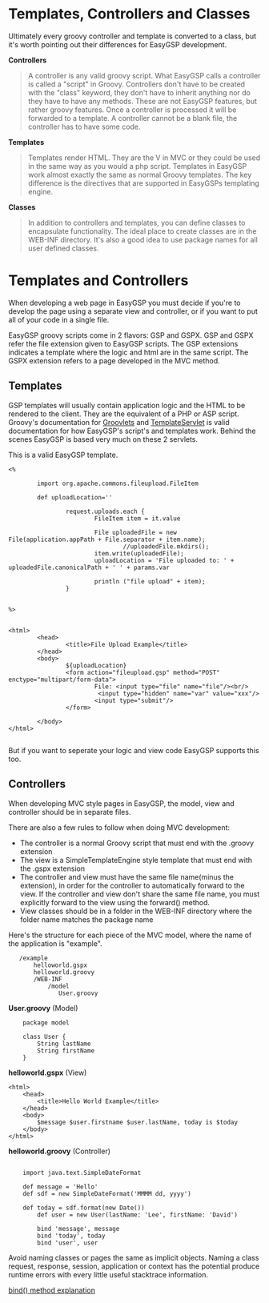 # Templates, Controllers and Classes #
Ultimately every groovy controller and template is converted to a class, but it's worth pointing out their differences for EasyGSP development.

**Controllers**
> A controller is any valid groovy script. What EasyGSP calls a controller is called a "script" in Groovy. Controllers don't have to be created with the "class" keyword, they don't have to inherit anything nor do they have to have any methods.  These are not EasyGSP features, but rather groovy features. Once a controller is processed it will be forwarded to a template. A controller cannot be a blank file, the controller has to have some code.

**Templates**
> Templates render HTML.  They are the V in MVC or they could be used in the same way as you would a php script.  Templates in EasyGSP work almost exactly the same as normal Groovy templates. The key difference is the directives that are  supported in EasyGSPs templating engine.

**Classes**
> In addition to controllers and templates, you can define classes to encapsulate functionality.  The ideal place to create classes are in the WEB-INF directory.  It's also a good idea to use package names for all user defined classes.





# Templates and Controllers #

When developing a web page in EasyGSP you must decide if you're to develop the page using a separate view and controller, or if you want to put all of your code in a single file.

EasyGSP groovy scripts come in 2 flavors: GSP and GSPX. GSP and GSPX refer the file extension given to EasyGSP scripts.
The GSP extensions indicates a template where the logic and html are in the same script.  The GSPX extension refers to a page developed in the MVC method.

## Templates ##
GSP templates will usually contain application logic and the HTML to be rendered to the client.  They are the equivalent of a PHP or ASP script. Groovy's documentation for [Groovlets](http://groovy.codehaus.org/Groovlets) and [TemplateServlet](http://groovy.codehaus.org/Groovy+Templates)  is valid documentation for how EasyGSP's script's and templates work.  Behind the scenes EasyGSP is based very much on these 2 servlets.

This is a valid EasyGSP template.

```
<%

        import org.apache.commons.fileupload.FileItem

        def uploadLocation=''

                request.uploads.each {
                        FileItem item = it.value

                        File uploadedFile = new File(application.appPath + File.separator + item.name);
                                //uploadedFile.mkdirs();
                        item.write(uploadedFile);
                        uploadLocation = 'File uploaded to: ' + uploadedFile.canonicalPath + ' ' + params.var

                        println ("file upload" + item);
                }


%>


<html>
        <head>
                <title>File Upload Example</title>
        </head>
        <body>
                ${uploadLocation}
                <form action="fileupload.gsp" method="POST" enctype="multipart/form-data">
                        File: <input type="file" name="file"/><br/>
                         <input type="hidden" name="var" value="xxx"/>
                        <input type="submit"/>
                </form>

        </body>
</html>


```


But if you want to seperate your logic and view code EasyGSP supports this too.




## Controllers ##
When developing MVC style pages in EasyGSP, the model, view and controller should be in separate files.

There are also a few rules to follow when doing MVC development:
  * The controller is a normal Groovy script that must end with the .groovy extension
  * The view is a SimpleTemplateEngine style template that must end with the .gspx extension
  * The controller and view must have the same file name(minus the extension), in order for the controller to automatically forward to the view.  If the controller and view don't share the same file name, you must explicitly forward to the view using the forward() method.
  * View classes should be in a folder in the WEB-INF directory where the folder name matches the package name

Here's the structure for each piece of the MVC model, where the name of the application is "example".
```
   /example
       helloworld.gspx
       helloworld.groovy
       /WEB-INF
           /model
              User.groovy
```


**User.groovy** (Model)

```
	package model

	class User {
		String lastName
		String firstName           
	}
```


**helloworld.gspx**  (View)

```
<html>
	<head>
		<title>Hello World Example</title>
	</head>
	<body>
		$message $user.firstname $user.lastName, today is $today
	</body>
</html>
```



**helloworld.groovy**  (Controller)

```

	import java.text.SimpleDateFormat

	def message = 'Hello'
	def sdf = new SimpleDateFormat('MMMM dd, yyyy')
	
	def today = sdf.format(new Date())
        def user = new User(lastName: 'Lee', firstName: 'David')
        
        bind 'message', message
        bind 'today', today
        bind 'user', user
```

Avoid naming classes or pages the same as implicit objects. Naming a class request, response, session, application or context has the potential produce runtime errors with every little useful stacktrace information.

[bind() method explanation ](implicit_methods.md)
